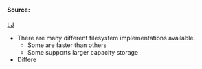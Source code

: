 #### Source:
[LJ](https://linuxjourney.com/lesson/filesystem-types)


* There are many different filesystem implementations available.
	* Some are faster than others
	* Some supports larger capacity storage
* Differe